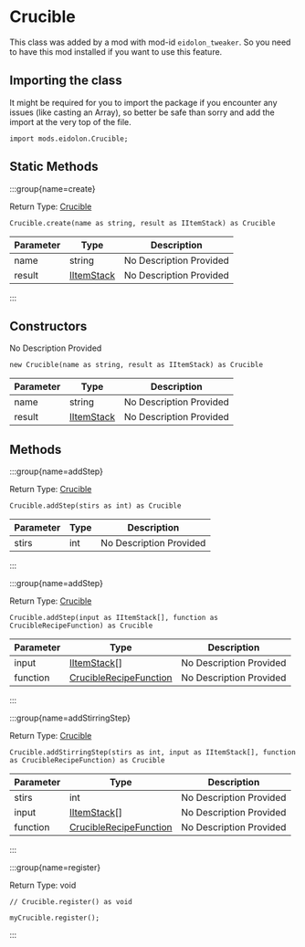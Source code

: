 # Crucible

This class was added by a mod with mod-id `eidolon_tweaker`. So you need to have this mod installed if you want to use this feature.

## Importing the class

It might be required for you to import the package if you encounter any issues (like casting an Array), so better be safe than sorry and add the import at the very top of the file.
```zenscript
import mods.eidolon.Crucible;
```


## Static Methods

:::group{name=create}

Return Type: [Crucible](/mods/eidolon/Crucible)

```zenscript
Crucible.create(name as string, result as IItemStack) as Crucible
```

| Parameter | Type | Description |
|-----------|------|-------------|
| name | string | No Description Provided |
| result | [IItemStack](/vanilla/api/items/IItemStack) | No Description Provided |


:::

## Constructors

No Description Provided
```zenscript
new Crucible(name as string, result as IItemStack) as Crucible
```
| Parameter | Type | Description |
|-----------|------|-------------|
| name | string | No Description Provided |
| result | [IItemStack](/vanilla/api/items/IItemStack) | No Description Provided |



## Methods

:::group{name=addStep}

Return Type: [Crucible](/mods/eidolon/Crucible)

```zenscript
Crucible.addStep(stirs as int) as Crucible
```

| Parameter | Type | Description |
|-----------|------|-------------|
| stirs | int | No Description Provided |


:::

:::group{name=addStep}

Return Type: [Crucible](/mods/eidolon/Crucible)

```zenscript
Crucible.addStep(input as IItemStack[], function as CrucibleRecipeFunction) as Crucible
```

| Parameter | Type | Description |
|-----------|------|-------------|
| input | [IItemStack](/vanilla/api/items/IItemStack)[] | No Description Provided |
| function | [CrucibleRecipeFunction](/mods/eidolon/api/CrucibleRecipeFunction) | No Description Provided |


:::

:::group{name=addStirringStep}

Return Type: [Crucible](/mods/eidolon/Crucible)

```zenscript
Crucible.addStirringStep(stirs as int, input as IItemStack[], function as CrucibleRecipeFunction) as Crucible
```

| Parameter | Type | Description |
|-----------|------|-------------|
| stirs | int | No Description Provided |
| input | [IItemStack](/vanilla/api/items/IItemStack)[] | No Description Provided |
| function | [CrucibleRecipeFunction](/mods/eidolon/api/CrucibleRecipeFunction) | No Description Provided |


:::

:::group{name=register}

Return Type: void

```zenscript
// Crucible.register() as void

myCrucible.register();
```

:::


